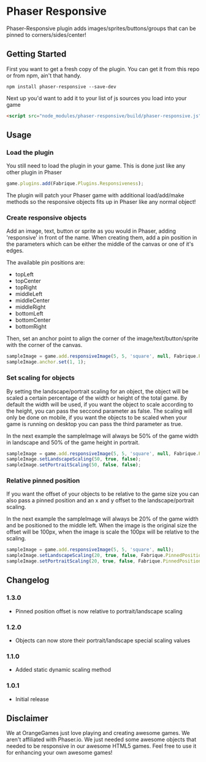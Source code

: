 Phaser Responsive
================
Phaser-Responsive plugin adds images/sprites/buttons/groups that can be pinned to corners/sides/center!

Getting Started
---------------
First you want to get a fresh copy of the plugin. You can get it from this repo or from npm, ain't that handy.
```
npm install phaser-responsive --save-dev
```

Next up you'd want to add it to your list of js sources you load into your game
```html
<script src="node_modules/phaser-responsive/build/phaser-responsive.js"></script>
```

Usage
-----

### Load the plugin

You still need to load the plugin in your game. This is done just like any other plugin in Phaser
```javascript
game.plugins.add(Fabrique.Plugins.Responsiveness);
```

The plugin will patch your Phaser game with additional load/add/make methods so the responsive objects fits up in Phaser like any normal object!

### Create responsive objects

Add an image, text, button or sprite as you would in Phaser, adding 'responsive' in front of the name.
When creating them, add a pin position in the parameters which can be either the middle of the canvas or one of it's edges.


The available pin positions are:


* topLeft
* topCenter
* topRight
* middleLeft
* middleCenter
* middleRight
* bottomLeft
* bottomCenter
* bottomRight

Then, set an anchor point to align the corner of the image/text/button/sprite with the corner of the canvas.

```javascript
sampleImage = game.add.responsiveImage(5, 5, 'square', null, Fabrique.PinnedPosition.bottomRight);
sampleImage.anchor.set(1, 1);
```

### Set scaling for objects

By setting the landscape/portrait scaling for an object, the object will be scaled a certain percentage of the width or height of the total game. 
By default the width will be used, if you want the object to scale according to the height, you can pass the seccond parameter as false.
The scaling will only be done on mobile, if you want the objects to be scaled when your game is running on desktop you can pass the third parameter as true.

In the next example the sampleImage will always be 50% of the game width in landscape and 50% of the game height in portrait.

```javascript
sampleImage = game.add.responsiveImage(5, 5, 'square', null, Fabrique.PinnedPosition.bottomRight);
sampleImage.setLandscapeScaling(50, true, false);
sampleImage.setPortraitScaling(50, false, false);
```

### Relative pinned position
If you want the offset of your objects to be relative to the game size you can also pass a pinned position and an x and y offset to the landscape/portrait scaling.

In the next example the sampleImage will always be 20% of the game width and be positioned to the middle left.
When the image is the original size the offset will be 100px, when the image is scale the 100px will be relative to the scaling.

```javascript
sampleImage = game.add.responsiveImage(5, 5, 'square', null);
sampleImage.setLandscapeScaling(20, true, false, Fabrique.PinnedPosition.middleLeft, 100, 0);
sampleImage.setPortraitScaling(20, true, false, Fabrique.PinnedPosition.middleLeft, 100, 0);
```

Changelog
---------
### 1.3.0
* Pinned position offset is now relative to portrait/landscape scaling

### 1.2.0
* Objects can now store their portrait/landscape special scaling values

### 1.1.0
* Added static dynamic scaling method

### 1.0.1
* Initial release

Disclaimer
----------
We at OrangeGames just love playing and creating awesome games. We aren't affiliated with Phaser.io. We just needed some awesome objects that needed to be responsive in our awesome HTML5 games. Feel free to use it for enhancing your own awesome games!